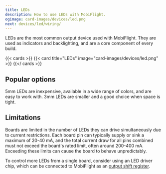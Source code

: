 ```yaml
---
title: LEDs
description: How to use LEDs with MobiFlight.
ogimage: card-images/devices/led.png
next: devices/led/wiring/
---
```


LEDs are the most common output device used with MobiFlight. They are used as indicators and backlighting, and are a core component of every build.

{{< cards >}}
{{< card title="LEDs" image="card-images/devices/led.png" >}}
{{</ cards >}}

## Popular options

5mm LEDs are inexpensive, available in a wide range of colors, and are easy to work with. 3mm LEDs are smaller and a good choice when space is tight.

## Limitations

Boards are limited in the number of LEDs they can drive simultaneously due to current restrictions. Each board pin can typically supply or sink a maximum of 20-40 mA, and the total current draw for all pins combined must not exceed the board's rated limit, often around 200-400 mA. Exceeding these limits can cause the board to behave unpredictably.

To control more LEDs from a single board, consider using an LED driver chip, which can be connected to MobiFlight as an [output shift register](/devices/output-shift-register).
